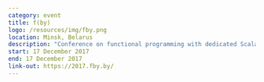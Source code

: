 ```yaml
---
category: event
title: f(by)
logo: /resources/img/fby.png
location: Minsk, Belarus
description: "Conference on functional programming with dedicated Scala track"
start: 17 December 2017
end: 17 December 2017
link-out: https://2017.fby.by/
---
```

